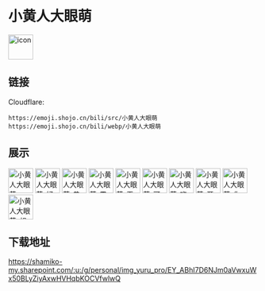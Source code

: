 # 小黄人大眼萌
<img src="https://emoji.shojo.cn/bili/src/小黄人大眼萌/icon.png" width="50" height="50" alt="icon">

## 链接
Cloudflare:
```
https://emoji.shojo.cn/bili/src/小黄人大眼萌
https://emoji.shojo.cn/bili/webp/小黄人大眼萌
```
## 展示
<img src="https://emoji.shojo.cn/bili/src/小黄人大眼萌/小黄人大眼萌-一起玩.png" width="50" height="50" alt="小黄人大眼萌-一起玩">
<img src="https://emoji.shojo.cn/bili/src/小黄人大眼萌/小黄人大眼萌-好事花生.png" width="50" height="50" alt="小黄人大眼萌-好事花生">
<img src="https://emoji.shojo.cn/bili/src/小黄人大眼萌/小黄人大眼萌-恭喜发财.png" width="50" height="50" alt="小黄人大眼萌-恭喜发财">
<img src="https://emoji.shojo.cn/bili/src/小黄人大眼萌/小黄人大眼萌-震惊.png" width="50" height="50" alt="小黄人大眼萌-震惊">
<img src="https://emoji.shojo.cn/bili/src/小黄人大眼萌/小黄人大眼萌-干的漂亮.png" width="50" height="50" alt="小黄人大眼萌-干的漂亮">
<img src="https://emoji.shojo.cn/bili/src/小黄人大眼萌/小黄人大眼萌-可爱.png" width="50" height="50" alt="小黄人大眼萌-可爱">
<img src="https://emoji.shojo.cn/bili/src/小黄人大眼萌/小黄人大眼萌-欢呼.png" width="50" height="50" alt="小黄人大眼萌-欢呼">
<img src="https://emoji.shojo.cn/bili/src/小黄人大眼萌/小黄人大眼萌-开心.png" width="50" height="50" alt="小黄人大眼萌-开心">
<img src="https://emoji.shojo.cn/bili/src/小黄人大眼萌/小黄人大眼萌-你好.png" width="50" height="50" alt="小黄人大眼萌-你好">
<img src="https://emoji.shojo.cn/bili/src/小黄人大眼萌/小黄人大眼萌-想吃.png" width="50" height="50" alt="小黄人大眼萌-想吃">

## 下载地址

https://shamiko-my.sharepoint.com/:u:/g/personal/img_yuru_pro/EY_ABhI7D6NJm0aVwxuWx50BLyZiyAxwHVHqbKOCVfwlwQ
